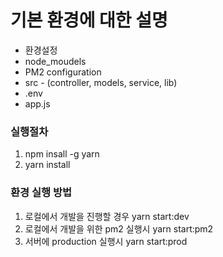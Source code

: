 # 기본 환경에 대한 설명
* 환경설정
* node_moudels
* PM2 configuration
* src - (controller, models, service, lib)
* .env
* app.js

### 실행절차
1. npm insall -g yarn
2. yarn install

### 환경 실행 방법
1. 로컬에서 개발을 진행할 경우 yarn start:dev
2. 로컬에서 개발을 위한 pm2 실행시 yarn start:pm2
2. 서버에 production 실행시 yarn start:prod


